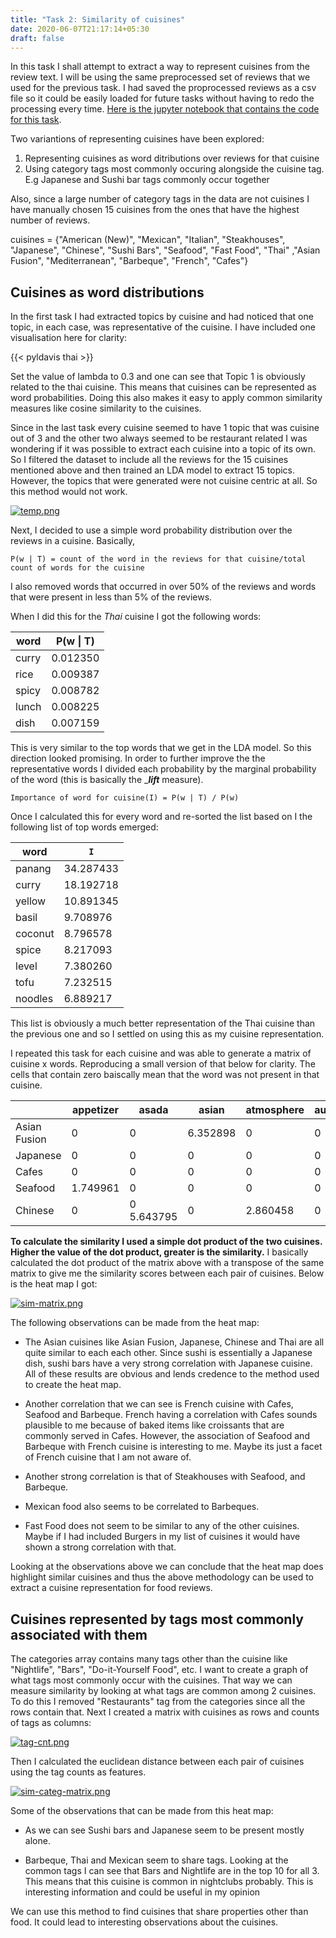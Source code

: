 ```yaml
---
title: "Task 2: Similarity of cuisines"
date: 2020-06-07T21:17:14+05:30
draft: false
---
```


In this task I shall attempt to extract a way to represent cuisines from the review text. I will be using the same preprocessed set of reviews that we used for the previous task. I had saved the proprocessed reviews as a csv file so it could be easily loaded for future tasks without having to redo the processing every time. [Here is the jupyter notebook that contains the code for this task](https://github.com/boboPD/capstone/blob/master/code/Task2/Task2.ipynb).

Two variantions of representing cuisines have been explored:

1. Representing cuisines as word ditributions over reviews for that cuisine
2. Using category tags most commonly occuring alongside the cuisine tag. E.g Japanese and Sushi bar tags commonly occur together

Also, since a large number of category tags in the data are not cuisines I have manually chosen 15 cuisines from the ones that have the highest number of reviews.

cuisines = {"American (New)", "Mexican", "Italian", "Steakhouses", "Japanese", "Chinese", "Sushi Bars", "Seafood", "Fast Food", "Thai" ,"Asian Fusion", "Mediterranean", "Barbeque", "French", "Cafes"}

## Cuisines as word distributions

In the first task I had extracted topics by cuisine and had noticed that one topic, in each case, was representative of the cuisine. I have included one visualisation here for clarity:

{{< pyldavis thai >}}

Set the  value of lambda to 0.3 and one can see that Topic 1 is obviously related to the thai cuisine. This means that cuisines can be represented as word probabilities. Doing this also makes it easy to apply common similarity measures like cosine similarity to the cuisines.

Since in the last task every cuisine seemed to have 1 topic that was cuisine out of 3 and the other two always seemed to be restaurant related I was wondering if it was possible to extract each cuisine into a topic of its own. So I filtered the dataset to include all the reviews for the 15 cuisines mentioned above and then trained an LDA model to extract 15 topics. However, the topics that were generated were not cuisine centric at all. So this method would not work.

[![temp.png](https://i.postimg.cc/pd5fd7D9/temp.png)](https://postimg.cc/wtHyfw4H)

Next, I decided to use a simple word probability distribution over the reviews in a cuisine. Basically,

```
P(w | T) = count of the word in the reviews for that cuisine/total count of words for the cuisine
```
I also removed words that occurred in over 50% of the reviews and words that were present in less than 5% of the reviews.

When I did this for the _Thai_ cuisine I got the following words:

|word    |   P(w \| T)|
|---|---|
|curry    |       0.012350|
|rice     |       0.009387|
|spicy    |       0.008782|
|lunch    |       0.008225|
|dish     |       0.007159|  

This is very similar to the top words that we get in the LDA model. So this direction looked promising. In order to further improve the the representative words I divided each probability by the marginal probability of the word (this is basically the ____lift___ measure).

```
Importance of word for cuisine(I) = P(w | T) / P(w)
```

Once I calculated this for every word and re-sorted the list based on I the following list of top words emerged:

|word    |   `I`|
|---|---|
|panang   |      34.287433|
|curry    |      18.192718|
|yellow   |      10.891345|
|basil    |       9.708976|
|coconut  |       8.796578|
|spice    |       8.217093|
|level    |       7.380260|
|tofu     |       7.232515|
|noodles  |       6.889217|

This list is obviously a much better representation of the Thai cuisine than the previous one and so I settled on using this as my cuisine representation.

I repeated this task for each cuisine and was able to generate a matrix of cuisine x words. Reproducing a small version of that below for clarity. The cells that contain zero baiscally mean that the word was not present in that cuisine.

|	|appetizer	|asada|	asian|	atmosphere|	authentic|	ayce|	bacon|	basil|
|---|---|---|---|---|---|---|---|---|
|Asian Fusion|	0|	0|	6.352898|	0|	0|	0|	0|	0|
|Japanese|	0|	0|	0|	0|	0|	9.221005|	0|	0|
|Cafes	|0	|0	|0	|0|	0|	0|	2.073344|	0|
|Seafood	|1.749961	|0|	0|	0|	0|	0|	0|	0|
|Chinese	|0	|0	5.643795|	0|	2.860458|	0|	0|	0|

__To calculate the similarity I used a simple dot product of the two cuisines. Higher the value of the dot product, greater is the similarity.__ I basically calculated the dot product of the matrix above with a transpose of the same matrix to give me the similarity scores between each pair of cuisines. Below is the heat map I got:

[![sim-matrix.png](https://i.postimg.cc/L4gLmz65/sim-matrix.png)](https://postimg.cc/HjHV28M1)

The following observations can be made from the heat map:

* The Asian cuisines like Asian Fusion, Japanese, Chinese and Thai are all quite similar to each each other. Since sushi is essentially a Japanese dish, sushi bars have a very strong correlation with Japanese cuisine. All of these results are obvious and lends credence to the method used to create the heat map.

* Another correlation that we can see is French cuisine with Cafes, Seafood and Barbeque. French having a correlation with Cafes sounds plausible to me because of baked items like croissants that are commonly served in Cafes. However, the association of Seafood and Barbeque with French cuisine is interesting to me. Maybe its just a facet of French cuisine that I am not aware of.

* Another strong correlation is that of Steakhouses with Seafood, and Barbeque.

* Mexican food also seems to be correlated to Barbeques.

* Fast Food does not seem to be similar to any of the other cuisines. Maybe if I had included Burgers in my list of cuisines it would have shown a strong correlation with that.

Looking at the observations above we can conclude that the heat map does highlight similar cuisines and thus the above methodology can be used to extract a cuisine representation for food reviews.

## Cuisines represented by tags most commonly associated with them

The categories array contains many tags other than the cuisine like "Nightlife", "Bars", "Do-it-Yourself Food", etc. I want to create a graph of what tags most commonly occur with the cuisines. That way we can measure similarity by looking at what tags are common among 2 cuisines. To do this I removed "Restaurants" tag from the categories since all the rows contain that. Next I created a matrix with cuisines as rows and counts of tags as columns:

[![tag-cnt.png](https://i.postimg.cc/qRN2XNYq/tag-cnt.png)](https://postimg.cc/0Mq69y91)

Then I calculated the euclidean distance between each pair of cuisines using the tag counts as features.

[![sim-categ-matrix.png](https://i.postimg.cc/3rVs7fD6/sim-categ-matrix.png)](https://postimg.cc/jC6g4XcQ)

Some of the observations that can be made from this heat map:

* As we can see Sushi bars and Japanese seem to be present mostly alone.

* Barbeque, Thai and Mexican seem to share tags. Looking at the common tags I can see that Bars and Nightlife are in the top 10 for all 3. This means that this cuisine is common in nightclubs probably. This is interesting information and could be useful in my opinion

We can use this method to find cuisines that share properties other than food. It could lead to interesting observations about the cuisines.